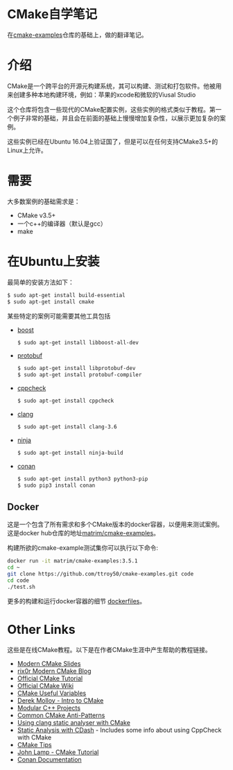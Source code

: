 # CMake自学笔记

在[cmake-examples](http://ttroy50.github.io/cmake-examples/)仓库的基础上，做的翻译笔记。

# 介绍

CMake是一个跨平台的开源元构建系统，其可以构建、测试和打包软件。他被用来创建多种本地构建环境，例如：苹果的xcode和微软的Viusal Studio

这个仓库将包含一些现代的CMake配置实例，这些实例的格式类似于教程。第一个例子非常的基础，并且会在前面的基础上慢慢增加复杂性，以展示更加复杂的案例。

这些实例已经在Ubuntu 16.04上验证国了，但是可以在任何支持CMake3.5+的Linux上允许。

# 需要

大多数案例的基础需求是：

* CMake v3.5+
* 一个c++的编译器（默认是gcc）
* make

# 在Ubuntu上安装

最简单的安装方法如下：

```bash
$ sudo apt-get install build-essential
$ sudo apt-get install cmake
```

某些特定的案例可能需要其他工具包括

* [boost](http://www.boost.org/)

  ```bash
  $ sudo apt-get install libboost-all-dev
  ```

* [protobuf](https://github.com/google/protobuf)

  ```bash
  $ sudo apt-get install libprotobuf-dev
  $ sudo apt-get install protobuf-compiler
  ```

* [cppcheck](http://cppcheck.sourceforge.net/)

  ```bash
  $ sudo apt-get install cppcheck
  ```

* [clang](http://clang.llvm.org/)

  ```bash
  $ sudo apt-get install clang-3.6
  ```

* [ninja](https://ninja-build.org/)

  ```bash
  $ sudo apt-get install ninja-build
  ```

* [conan](https://conan.io/)

  ```bash
  $ sudo apt-get install python3 python3-pip
  $ sudo pip3 install conan
  ```

## Docker

这是一个包含了所有需求和多个CMake版本的docker容器，以便用来测试案例。这是docker hub仓库的地址[matrim/cmake-examples](https://hub.docker.com/r/matrim/cmake-examples/)。

构建所欲的cmake-example测试集你可以执行以下命令:

```bash
docker run -it matrim/cmake-examples:3.5.1
cd ~
git clone https://github.com/ttroy50/cmake-examples.git code
cd code
./test.sh
```

更多的构建和运行docker容器的细节 [dockerfiles](https://github.com/xhguleixin123/cmake-examples/blob/master/here)。

# Other Links

这些是在线CMake教程。以下是在作者CMake生涯中产生帮助的教程链接。

- [Modern CMake Slides](https://web.archive.org/web/20160314094326/https://www.kdab.com/~stephen/moderncmake.pdf)
- [rix0r Modern CMake Blog](https://rix0r.nl/blog/2015/08/13/cmake-guide/)
- [Official CMake Tutorial](https://cmake.org/cmake-tutorial/)
- [Official CMake Wiki](https://gitlab.kitware.com/cmake/community/wikis/home)
- [CMake Useful Variables](https://gitlab.kitware.com/cmake/community/wikis/doc/cmake/Useful-Variables)
- [Derek Molloy - Intro to CMake](http://derekmolloy.ie/hello-world-introductions-to-cmake/)
- [Modular C++ Projects](http://techminded.net/blog/modular-c-projects-with-cmake.html)
- [Common CMake Anti-Patterns](https://web.archive.org/web/20190320121339/http://voices.canonical.com/jussi.pakkanen/2013/03/26/a-list-of-common-cmake-antipatterns/)
- [Using clang static analyser with CMake](http://baptiste-wicht.com/posts/2014/04/install-use-clang-static-analyzer-cmake.html)
- [Static Analysis with CDash](https://cmake.org/pipermail/cmake/2011-April/043709.html) - Includes some info about using CppCheck with CMake
- [CMake Tips](https://samthursfield.wordpress.com/2015/10/20/some-cmake-tips/)
- [John Lamp - CMake Tutorial](https://www.johnlamp.net/cmake-tutorial.html)
- [Conan Documentation](https://docs.conan.io/)